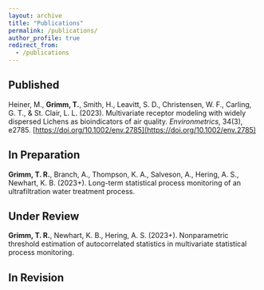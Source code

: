 ```yaml
---
layout: archive
title: "Publications"
permalink: /publications/
author_profile: true
redirect_from:
  - /publications
---
```


## Published

Heiner, M., **Grimm, T.**, Smith, H., Leavitt, S. D., Christensen, W. F., Carling, G. T., & St. Clair, L. L. (2023). Multivariate receptor modeling with widely dispersed Lichens as bioindicators of air quality. *Environmetrics*, 34(3), e2785. [https://doi.org/10.1002/env.2785](https://doi.org/10.1002/env.2785)

## In Preparation

**Grimm, T. R.**, Branch, A., Thompson, K. A., Salveson, A., Hering, A. S., Newhart, K. B. (2023+). Long-term statistical process monitoring of an ultrafiltration water treatment process.

## Under Review

**Grimm, T. R.**, Newhart, K. B., Hering, A. S. (2023+). Nonparametric threshold estimation of autocorrelated statistics in multivariate statistical process monitoring.

## In Revision
